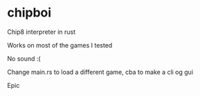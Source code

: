 # chipboi
Chip8 interpreter in rust

Works on most of the games I tested

No sound :(

Change main.rs to load a different game, cba to make a cli og gui

Epic
